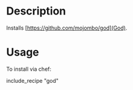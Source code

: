 Description
===========

Installs [https://github.com/mojombo/god](God).


Usage
=====

To install via chef:

  include_recipe "god"

